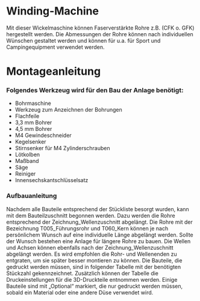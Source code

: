 # Winding-Machine

Mit dieser Wickelmaschine können Faserverstärkte Rohre z.B. (CFK o. GFK) hergestellt werden. Die Abmessungen der Rohre können nach individuellen Wünschen gestaltet werden und können für u.a. für Sport und Campingequipment verwendet werden. 

# Montageanleitung

### Folgendes Werkzeug wird für den Bau der Anlage benötigt:

- Bohrmaschine
- Werkzeug zum Anzeichnen der Bohrungen
- Flachfeile
- 3,3 mm Bohrer
- 4,5 mm Bohrer
- M4 Gewindeschneider
- Kegelsenker
- Stirnsenker für M4 Zylinderschrauben
- Lötkolben
- Maßband
- Säge
- Reiniger
- Innensechskantschlüsselsatz


### Aufbauanleitung
Nachdem alle Bauteile entsprechend der Stückliste besorgt wurden, kann mit dem Bauteilzuschnitt begonnen werden. Dazu werden die Rohre entsprechend der Zeichnung_Wellenzuschnitt abgelängt. Die Rohre mit der Bezeichnung T005_Führungsrohr und T060_Kern können je nach persönlichem Wunsch auf eine individuelle Länge abgelängt werden. Sollte der Wunsch bestehen eine Anlage für längere Rohre zu bauen. Die Wellen und Achsen können ebenfalls nach der Zeichnung_Wellenzuschnitt abgelängt werden. Es wird empfohlen die Rohr- und Wellenenden zu entgraten, um sie später besser montieren zu können.
Die Bauteile, die gedruckt werden müssen, sind in folgender Tabelle mit der benötigten Stückzahl gekennzeichnet. Zusätzlich können der Tabelle die Druckeinstellungen für die 3D-Druckteile entnommen werden. Einige Bauteile sind mit „Optional“ markiert, die nur gedruckt werden müssen, sobald ein Material oder eine andere Düse verwendet wird.
